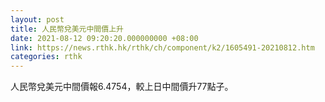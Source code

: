 ```yaml
---
layout: post
title: 人民幣兌美元中間價上升
date: 2021-08-12 09:20:20.000000000 +08:00
link: https://news.rthk.hk/rthk/ch/component/k2/1605491-20210812.htm
categories: rthk
---
```


人民幣兌美元中間價報6.4754，較上日中間價升77點子。
